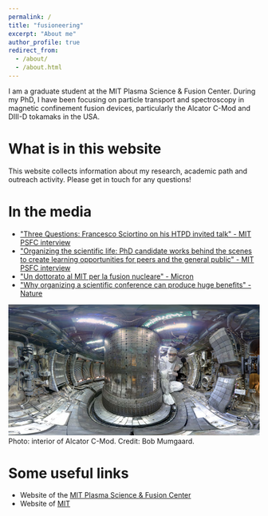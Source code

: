 ```yaml
---
permalink: /
title: "fusioneering"
excerpt: "About me"
author_profile: true
redirect_from: 
  - /about/
  - /about.html
---
```


I am a graduate student at the MIT Plasma Science & Fusion Center. During my PhD, I have been focusing on particle transport and spectroscopy in magnetic confinement fusion devices, particularly the Alcator C-Mod and DIII-D tokamaks in the USA. 

What is in this website
=======================
This website collects information about my research, academic path and outreach activity. Please get in touch for any questions!



In the media
============
* ["Three Questions: Francesco Sciortino on his HTPD invited talk" - MIT PSFC interview](https://www.psfc.mit.edu/news/2020/three-questions-francesco-sciortino-on-his-htpd-invited-talk)
* ["Organizing the scientific life: PhD candidate works behind the scenes to create learning opportunities for peers and the general public" - MIT PSFC interview](https://www.psfc.mit.edu/news/2018/francesco-sciortino-organizing-the-scientific-life)
* ["Un dottorato al MIT per la fusion nucleare" - Micron](https://www.rivistamicron.it/approfondimenti/un-dottorato-al-mit-per-la-fusione-nucleare/)
* ["Why organizing a scientific conference can produce huge benefits" - Nature](https://www.nature.com/articles/d41586-018-05714-9?utm_source=fbk_nnc&utm_medium=social&utm_campaign=naturenews&sf193884577=1)

<img src="https://github.com/fsciortino/fsciortino.github.io/blob/master/images/cmod_fig.png">
Photo: interior of Alcator C-Mod. Credit: Bob Mumgaard.


Some useful links
=================

* Website of the [MIT Plasma Science & Fusion Center](https://www.psfc.mit.edu/)
* Website of [MIT](www.mit.edu)
